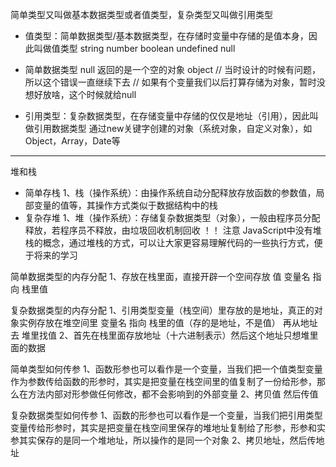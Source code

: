 简单类型又叫做基本数据类型或者值类型，复杂类型又叫做引用类型
- 值类型：简单数据类型/基本数据类型，在存储时变量中存储的是值本身，因此叫做值类型
string number boolean undefined null
- 简单数据类型 null 返回的是一个空的对象 object // 当时设计的时候有问题，所以这个错误一直继续下去
// 如果有个变量我们以后打算存储为对象，暂时没想好放啥，这个时候就给null

- 引用类型：复杂数据类型，在存储变量中存储的仅仅是地址（引用），因此叫做引用数据类型
通过new关键字创建的对象（系统对象，自定义对象），如Object，Array，Date等

******************************
堆和栈
- 简单存栈
1、栈（操作系统）：由操作系统自动分配释放存放函数的参数值，局部变量的值等，其操作方式类似于数据结构中的栈
- 复杂存堆
1、堆（操作系统）：存储复杂数据类型（对象），一般由程序员分配释放，若程序员不释放，由垃圾回收机制回收
！！ 注意 JavaScript中没有堆栈的概念，通过堆栈的方式，可以让大家更容易理解代码的一些执行方式，便于将来的学习

简单数据类型的内存分配
1、存放在栈里面，直接开辟一个空间存放 值
变量名 指向 栈里值


复杂数据类型的内存分配
1、引用类型变量（栈空间）里存放的是地址，真正的对象实例存放在堆空间里
变量名 指向 栈里的值（存的是地址，不是值） 再从地址 去 堆里找值 
2、首先在栈里面存放地址（十六进制表示）然后这个地址只想堆里面的数据

简单类型如何传参
1、函数形参也可以看作是一个变量，当我们把一个值类型变量作为参数传给函数的形参时，其实是把变量在栈空间里的值复制了一份给形参，那么在方法内部对形参做任何修改，都不会影响到的外部变量
2、拷贝值  然后传值

复杂数据类型如何传参
1、函数的形参也可以看作是一个变量，当我们把引用类型变量传给形参时，其实是把变量在栈空间里保存的堆地址复制给了形参，形参和实参其实保存的是同一个堆地址，所以操作的是同一个对象
2、拷贝地址，然后传地址


